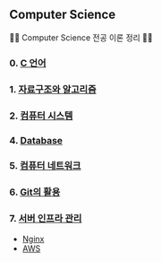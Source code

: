 ## Computer Science

🏴‍☠️ Computer Science 전공 이론 정리 🏴‍☠️

### 0. [C 언어](https://github.com/amamov/Computer-Science/tree/main/0%20C%2B%2B)
### 1. [자료구조와 알고리즘](https://github.com/amamov/Computer-Science/tree/main/1%20Algorithm)
### 2. [컴퓨터 시스템](https://github.com/amamov/cs001/tree/main/2%20Computer%20System)
### 4. [Database](https://github.com/amamov/cs001/tree/main/3%20Database)
### 5. [컴퓨터 네트워크](https://github.com/amamov/cs001/tree/main/4%20Network)
### 6. [Git의 활용](https://github.com/amamov/cs001/tree/main/5%20GIT)
### 7. [서버 인프라 관리](https://github.com/amamov/cs001/tree/main/6%20Infra)

- [Nginx](https://github.com/amamov/cs001/tree/main/6%20Infra/Nginx)
- [AWS](https://github.com/amamov/cs001/tree/main/6%20Infra/aws)

<br>

